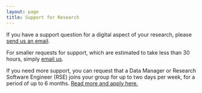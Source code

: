 ```yaml
---
layout: page
title: Support for Research
---
```

If you have a support question for a digital aspect of your research, please [send us an email](mailto:support4research@tudelft.nl).

For smaller requests for support, which are estimated to take less than 30 hours, simply [email us](mailto:support4research@tudelft.nl).

If you need more support, you can request that a Data Manager or Research Software Engineer (RSE) joins your group for up to two days per week, for a period of up to 6 months. 
[Read more and apply here.](assignment-application.html)
